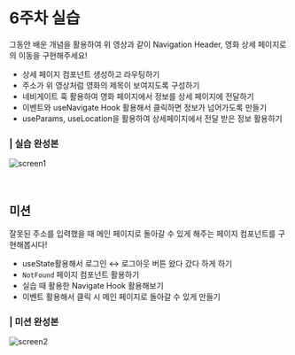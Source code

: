 # 6주차 실습

그동안 배운 개념을 활용하여 위 영상과 같이 Navigation Header, 영화 상세 페이지로의 이동을 구현해주세요!

- 상세 페이지 컴포넌트 생성하고 라우팅하기
- 주소가 위 영상처럼 영화의 제목이 보여지도록 구성하기
- 네비게이트 훅 활용하여 영화 페이지에서 정보를 상세 페이지에 전달하기
- 이벤트와 useNavigate Hook 활용해서 클릭하면 정보가 넘어가도록 만들기
- useParams, useLocation을 활용하여 상세페이지에서 전달 받은 정보 활용하기

### | 실습 완성본

![screen1](https://github.com/UMC-SMWU/5th_UMC_Web_B/assets/121474189/706ae638-dd50-489c-8fb6-897745139ab1)

<br>

## 미션

잘못된 주소를 입력했을 때 메인 페이지로 돌아갈 수 있게 해주는 페이지 컴포넌트를 구현해봅시다!

- useState활용해서 로그인 ↔ 로그아웃 버튼 왔다 갔다 하게 하기
- `NotFound` 페이지 컴포넌트 활용하기
- 실습 때 활용한 Navigate Hook 활용해보기
- 이벤트 활용해서 클릭 시 메인 페이지로 돌아갈 수 있게 만들기

### | 미션 완성본

![screen2](https://github.com/UMC-SMWU/5th_UMC_Web_B/assets/121474189/c6331851-0858-4eef-85ba-854e9e55c354)
